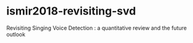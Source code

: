 # ismir2018-revisiting-svd
Revisiting Singing Voice Detection : a quantitative review and the future outlook
